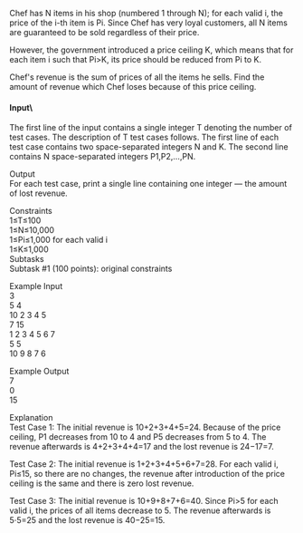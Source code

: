 Chef has N items in his shop (numbered 1 through N); for each valid i, the price of the i-th item is Pi. Since Chef has very loyal customers, all N items are guaranteed to be sold regardless of their price.

However, the government introduced a price ceiling K, which means that for each item i such that Pi>K, its price should be reduced from Pi to K.

Chef's revenue is the sum of prices of all the items he sells. Find the amount of revenue which Chef loses because of this price ceiling.

#### Input\
The first line of the input contains a single integer T denoting the number of test cases. The description of T test cases follows.
The first line of each test case contains two space-separated integers N and K.
The second line contains N space-separated integers P1,P2,…,PN.

Output\
For each test case, print a single line containing one integer ― the amount of lost revenue.

Constraints\
1≤T≤100\
1≤N≤10,000\
1≤Pi≤1,000 for each valid i\
1≤K≤1,000\
Subtasks\
Subtask #1 (100 points): original constraints

Example Input\
3\
5 4\
10 2 3 4 5\
7 15\
1 2 3 4 5 6 7\
5 5\
10 9 8 7 6

Example Output\
7\
0\
15

Explanation\
Test Case 1: The initial revenue is 10+2+3+4+5=24. Because of the price ceiling, P1 decreases from 10 to 4 and P5 decreases from 5 to 4. The revenue afterwards is 4+2+3+4+4=17 and the lost revenue is 24−17=7.

Test Case 2: The initial revenue is 1+2+3+4+5+6+7=28. For each valid i, Pi≤15, so there are no changes, the revenue after introduction of the price ceiling is the same and there is zero lost revenue.

Test Case 3: The initial revenue is 10+9+8+7+6=40. Since Pi>5 for each valid i, the prices of all items decrease to 5. The revenue afterwards is 5⋅5=25 and the lost revenue is 40−25=15.
